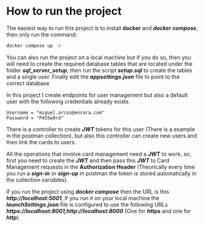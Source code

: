 # How to run the project

The easiest way to run this project is to install **docker** and ***docker compose***, then only run the command:
```bash
docker compose up -d
```

You can also run the project on a local machine but if you do so, then you will need to create the required database tables that are located under the folder
***sql_server_setup***, then run the script ***setup.sql*** to create the tables and a single user. Finally edit the ***appsettings.json*** file to point to the correct database

In this project I create endpoints for user management but also a default user with the following credentials already exists
```
Username = "miguel.arcos@encora.com"
Password = "P455w0rd"
```
There is a controller to create ***JWT*** tokens for this user (There is a example in the postman collection), but also this controller can create new users and then link the cards to users.

All the operations that involve card management need a ***JWT*** to work, so, first you need to create the ***JWT*** and then pass this ***JWT*** to Card Management requests in the **Authorization Header** (Theorically every time you run a ***sign-in*** or ***sign-up*** in postman the token is stored automatically in the collection variables).

If you run the project using ***docker compose*** then the URL is this ***http://localhost:5001***, if you run it on your local machine the ***launchSettings.json*** file is configured to use the following URLs ***https://localhost:8001;http://localhost:8000*** (One for ***https*** and one for ***http***)

